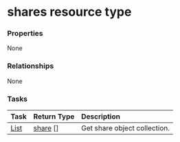 # shares resource type



### Properties
None

### Relationships
None


### Tasks

| Task		   | Return Type	|Description|
|:---------------|:--------|:----------|
|[List](../api/share_list.md) | [share](share.md) [] |Get share object collection. |

<!-- uuid: f7038113-68e7-439c-86ec-c93af2fe7bda
2015-10-12 23:28:12 UTC -->